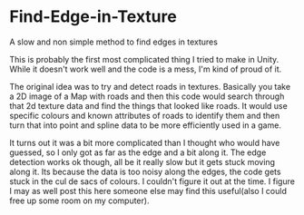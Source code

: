 # Find-Edge-in-Texture
A slow and non simple method to find edges in textures                         

This is probably the first most complicated thing I tried to make in Unity.  While it doesn't work well and the code is a mess, I'm kind of proud of it.

The original idea was to try and detect roads in textures.  Basically you take a 2D image of a Map with roads and then this code would search through that 2d texture data and find the things that looked like roads.  It would use specific colours and known attributes of roads to identify them and then turn that into point and spline data to be more efficiently used in a game.

It turns out it was a bit more complicated than I thought who would have guessed, so I only got as far as the edge and a bit along it.  The edge detection works ok though, all be it really slow but it gets stuck moving along it.  Its because the data is too noisy along the edges, the code gets stuck in the cul de sacs of colours.  I couldn't figure it out at the time.  I figure I may as well post this here someone else may find this useful(also I could free up some room on my computer).
